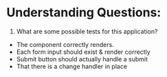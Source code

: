 # Understanding Questions:
1. What are some possible tests for this application?
* The component correctly renders.
* Each form input should exist & render correctly
* Submit button should actually handle a submit
* That there is a change handler in place
